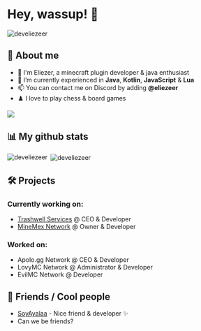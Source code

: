# Hey, wassup! 👋

<p align="left"> <img src="https://komarev.com/ghpvc/?username=develiezeer&label=Profile%20views&color=0e75b6&style=flat" alt="develiezeer" /> </p>

## 📖 About me
- 👤 I'm Eliezer, a minecraft plugin developer & java enthusiast
- 🌱 I’m currently experienced in **Java**, **Kotlin**, **JavaScript** & **Lua**
- 📫 You can contact me on Discord by adding **@eliezeer**
- ♟️ I love to play chess & board games

<p align="left">
  <a href="https://skillicons.dev">
    <img src="https://skillicons.dev/icons?i=idea,vscode,java,kotlin,js,lua" />
  </a>
</p>

## 📊 My github stats
<p><img align="left" src="https://github-readme-stats.vercel.app/api/top-langs?username=develiezeer&show_icons=true&theme=dark&locale=en&layout=compact" alt="develiezeer" /></p>
<p>&nbsp;<img align="center" src="https://github-readme-stats.vercel.app/api?username=develiezeer&show_icons=true&theme=dark&locale=en" alt="develiezeer" /></p>

## 🛠️ Projects
### Currently working on:

* [Trashwell Services](https://discord.gg/VQ7Jt4GNw8) @ CEO & Developer
* [MineMex Network](https://discord.gg/eW5A35n9Sz) @ Owner & Developer

### Worked on:

* Apolo.gg Network @ CEO & Developer
* LovyMC Network @ Administrator & Developer
* EvilMC Network @ Developer

## 🤜 Friends / Cool people
* [SoyAyalaa](https://github.com/SoyAyalaa) - Nice friend & developer ✨
* Can we be friends?
